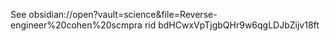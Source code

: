 See obsidian://open?vault=science&file=Reverse-engineer%20cohen%20scmpra rid bdHCwxVpTjgbQHr9w6qgLDJbZijv18ft